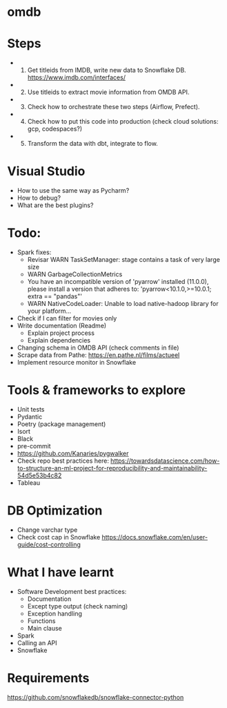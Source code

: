 # omdb

# Steps
- 1. Get titleids from IMDB, write new data to Snowflake DB.
https://www.imdb.com/interfaces/
- 2. Use titleids to extract movie information from OMDB API.
- 3. Check how to orchestrate these two steps (Airflow, Prefect).
- 4. Check how to put this code into production (check cloud solutions: gcp, codespaces?)
- 5. Transform the data with dbt, integrate to flow.

# Visual Studio
- How to use the same way as Pycharm?
- How to debug?
- What are the best plugins?

# Todo:
- Spark fixes:
    - Revisar WARN TaskSetManager: stage contains a task of very large size
    - WARN GarbageCollectionMetrics
    - You have an incompatible version of 'pyarrow' installed (11.0.0), please install a version that adheres to: 'pyarrow<10.1.0,>=10.0.1; extra == "pandas"'
    - WARN NativeCodeLoader: Unable to load native-hadoop library for your platform...
- Check if I can filter for movies only
- Write documentation (Readme)
    - Explain project process
    - Explain dependencies
- Changing schema in OMDB API (check comments in file)
- Scrape data from Pathe: https://en.pathe.nl/films/actueel
- Implement resource monitor in Snowflake

# Tools & frameworks to explore
- Unit tests
- Pydantic
- Poetry (package management) 
- Isort
- Black
- pre-commit
- https://github.com/Kanaries/pygwalker
- Check repo best practices here: https://towardsdatascience.com/how-to-structure-an-ml-project-for-reproducibility-and-maintainability-54d5e53b4c82
- Tableau

# DB Optimization
- Change varchar type
- Check cost cap in Snowflake
https://docs.snowflake.com/en/user-guide/cost-controlling

# What I have learnt
- Software Development best practices:
    - Documentation
    - Except type output (check naming)
    - Exception handling
    - Functions
    - Main clause
- Spark
- Calling an API
- Snowflake

# Requirements
https://github.com/snowflakedb/snowflake-connector-python